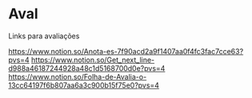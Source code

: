 # Aval
Links para avaliações

https://www.notion.so/Anota-es-7f90acd2a9f1407aa0f4fc3fac7cce63?pvs=4
https://www.notion.so/Get_next_line-d988a46187244928a48c1d5168700d0e?pvs=4
https://www.notion.so/Folha-de-Avalia-o-13cc64197f6b807aa6a3c900b15f75e0?pvs=4
